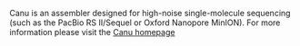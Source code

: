Canu is an assembler designed for high-noise single-molecule sequencing (such as the PacBio RS II/Sequel or Oxford Nanopore MinION).
For more information please visit the [Canu homepage](https://github.com/marbl/canu)
